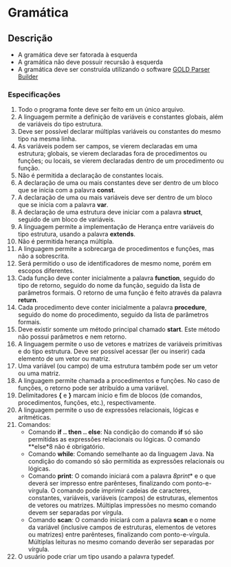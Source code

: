 # Gramática

## Descrição
- A gramática deve ser fatorada à esquerda
- A gramática não deve possuir recursão à esquerda
- A gramática deve ser construída utilizando o software [GOLD Parser Builder](http://www.goldparser.org/)

### Especificações
1. Todo o programa fonte deve ser feito em un único arquivo.
2. A linguagem permite a definição de variáveis e constantes globais, além de variáveis do tipo estrutura.
3. Deve ser possível declarar múltiplas variáveis ou constantes do mesmo tipo na mesma linha.
4. As variáveis podem ser campos, se vierem declaradas em uma estrutura; globais, se vierem declaradas fora de procedimentos ou funções; ou locais, se vierem declaradas dentro de um procedimento ou função.
5. Não é permitida a declaração de constantes locais.
6. A declaração de uma ou mais constantes deve ser dentro de um bloco que se inicia com a palavra **const**.
7. A declaração de uma ou mais variáveis deve ser dentro de um bloco que se inicia com a palavra **var**.
8. A declaração de uma estrutura deve iniciar com a palavra **struct**, seguido de um bloco de variáveis.
9. A linguagem permite a implementação de Herança entre variáveis do tipo estrutura, usando a palavra **extends**.
10. Não é permitida herança múltipla.
11. A linguagem permite a sobrecarga de procedimentos e funções, mas não a sobrescrita.
12. Será permitido o uso de identificadores de mesmo nome, porém em escopos diferentes.
13. Cada função deve conter inicialmente a palavra **function**, seguido do tipo de retorno, seguido do nome da função, seguido da lista de parâmetros formais. O retorno de uma função é feito através da palavra **return**.
14. Cada procedimento deve conter inicialmente a palavra **procedure**, seguido do nome do procedimento, seguido da lista de parâmetros formais.
15. Deve existir somente um método principal chamado **start**. Este método não possui parâmetros e nem retorno.
16. A linguagem permite o uso de vetores e matrizes de variáveis primitivas e do tipo estrutura. Deve ser possível acessar (ler ou inserir) cada elemento de um vetor ou matriz.
17. Uma variável (ou campo) de uma estrutura também pode ser um vetor ou uma matriz.
18. A linguagem permite chamada a procedimentos e funções. No caso de funções, o retorno pode ser atribuído a uma variável.
19. Delimitadores **{** e **}** marcam inicio e fim de blocos (de comandos, procedimentos, funções, etc.), respectivamente.
20. A linguagem permite o uso de expressões relacionais, lógicas e aritméticas.
21. Comandos:
    - Comando **if .. then .. else**: Na condição do comando **if** só são permitidas as expressões relacionais ou lógicas. O comando **else*8 não é obrigatório.
    - Comando **while**: Comando semelhante ao da linguagem Java. Na condição do comando só são permitida as expressões relacionais ou lógicas.
    - Comando **print**: O comando iniciará com a palavra *8print** e o que deverá ser impresso entre parênteses, finalizando com ponto-e-vírgula. O comando pode imprimir cadeias de caracteres, constantes, variáveis, variáveis (campos) de estruturas, elementos de vetores ou matrizes. Múltiplas impressões no mesmo comando devem ser separadas por vírgula.
    - Comando **scan**: O comando iniciará com a palavra **scan** e o nome da variável (inclusive campos de estruturas, elementos de vetores ou matrizes) entre parênteses, finalizando com ponto-e-vírgula. Múltiplas leituras no mesmo comando deverão ser separadas por vírgula.
22. O usuário pode criar um tipo usando a palavra typedef.